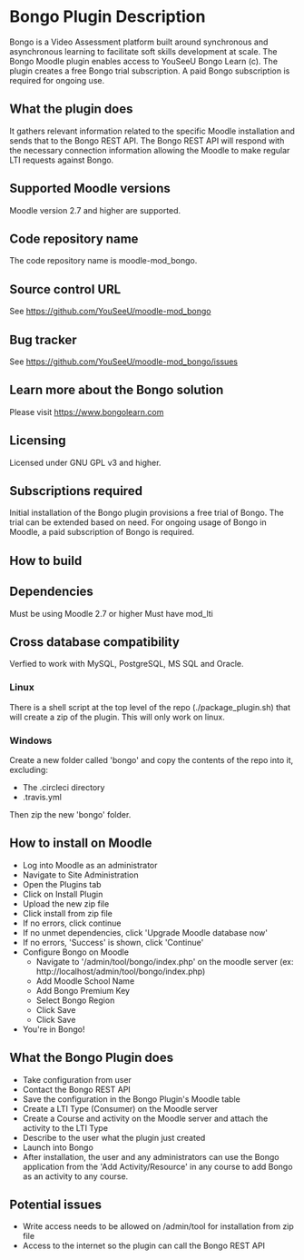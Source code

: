 # Bongo Plugin Description
Bongo is a Video Assessment platform built around synchronous and asynchronous learning
to facilitate soft skills development at scale.
The Bongo Moodle plugin enables access to YouSeeU Bongo Learn (c). The plugin creates a free Bongo trial subscription. A paid Bongo subscription is required for ongoing use.

## What the plugin does
It gathers relevant information related to the specific Moodle installation and 
sends that to the Bongo REST API. The Bongo REST API will respond with the necessary connection information allowing 
the Moodle to make regular LTI requests against Bongo.

## Supported Moodle versions
Moodle version 2.7 and higher are supported.

## Code repository name
The code repository name is moodle-mod_bongo.

## Source control URL
See https://github.com/YouSeeU/moodle-mod_bongo

## Bug tracker
See https://github.com/YouSeeU/moodle-mod_bongo/issues

## Learn more about the Bongo solution
Please visit https://www.bongolearn.com

## Licensing
Licensed under GNU GPL v3 and higher.

## Subscriptions required
Initial installation of the Bongo plugin provisions a free trial of Bongo. The trial can be extended based on need. For ongoing usage of Bongo in Moodle, a paid subscription of Bongo is required.

## How to build

## Dependencies
Must be using Moodle 2.7 or higher
Must have mod_lti

## Cross database compatibility
Verfied to work with MySQL, PostgreSQL, MS SQL and Oracle.

### Linux
There is a shell script at the top level of the repo (./package_plugin.sh) that will create a zip of the plugin.  This
will only work on linux.

### Windows
Create a new folder called 'bongo' and copy the contents of the repo into it, excluding:
* The .circleci directory
* .travis.yml

Then zip the new 'bongo' folder.

## How to install on Moodle
* Log into Moodle as an administrator
* Navigate to Site Administration
* Open the Plugins tab
* Click on Install Plugin
* Upload the new zip file
* Click install from zip file
* If no errors, click continue
* If no unmet dependencies, click 'Upgrade Moodle database now'
* If no errors, 'Success' is shown, click 'Continue'
* Configure Bongo on Moodle
    * Navigate to '/admin/tool/bongo/index.php' on the moodle server (ex: http://localhost/admin/tool/bongo/index.php)
    * Add Moodle School Name
    * Add Bongo Premium Key
    * Select Bongo Region
    * Click Save
    * Click Save
* You're in Bongo!

## What the Bongo Plugin does
* Take configuration from user
* Contact the Bongo REST API
* Save the configuration in the Bongo Plugin's Moodle table
* Create a LTI Type (Consumer) on the Moodle server
* Create a Course and activity on the Moodle server and attach the activity to the LTI Type
* Describe to the user what the plugin just created
* Launch into Bongo
* After installation, the user and any administrators can use the Bongo application from the 'Add Activity/Resource' in any course to add Bongo as an activity to any course.

## Potential issues
* Write access needs to be allowed on <Moodle root>/admin/tool for installation from zip file
* Access to the internet so the plugin can call the Bongo REST API
